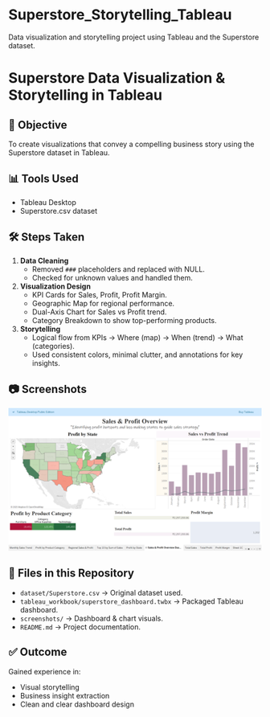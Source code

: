 # Superstore_Storytelling_Tableau
Data visualization and storytelling project using Tableau and the Superstore dataset.

# Superstore Data Visualization & Storytelling in Tableau

## 📌 Objective
To create visualizations that convey a compelling business story using the Superstore dataset in Tableau.

## 📊 Tools Used
- Tableau Desktop
- Superstore.csv dataset

## 🛠 Steps Taken
1. **Data Cleaning**
   - Removed `###` placeholders and replaced with NULL.
   - Checked for unknown values and handled them.
2. **Visualization Design**
   - KPI Cards for Sales, Profit, Profit Margin.
   - Geographic Map for regional performance.
   - Dual-Axis Chart for Sales vs Profit trend.
   - Category Breakdown to show top-performing products.
3. **Storytelling**
   - Logical flow from KPIs → Where (map) → When (trend) → What (categories).
   - Used consistent colors, minimal clutter, and annotations for key insights.

## 📷 Screenshots
![Dashboard Full](screenshots/Dashboard_full.png)

## 📂 Files in this Repository
- `dataset/Superstore.csv` → Original dataset used.
- `tableau_workbook/superstore_dashboard.twbx` → Packaged Tableau dashboard.
- `screenshots/` → Dashboard & chart visuals.
- `README.md` → Project documentation.

## ✅ Outcome
Gained experience in:
- Visual storytelling
- Business insight extraction
- Clean and clear dashboard design
